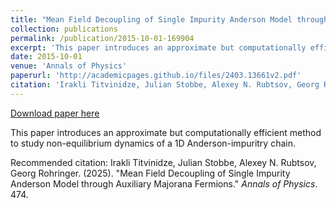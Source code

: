```yaml
---
title: "Mean Field Decoupling of Single Impurity Anderson Model through Auxiliary Majorana Fermions"
collection: publications
permalink: /publication/2015-10-01-169904
excerpt: 'This paper introduces an approximate but computationally efficient method to study non-equilibrium dynamics of a 1D Anderson-impuritry chain.'
date: 2015-10-01
venue: 'Annals of Physics'
paperurl: 'http://academicpages.github.io/files/2403.13661v2.pdf'
citation: 'Irakli Titvinidze, Julian Stobbe, Alexey N. Rubtsov, Georg Rohringer. (2025). &quot;Mean Field Decoupling of Single Impurity Anderson Model through Auxiliary Majorana Fermions.&quot; <i>Annals of Physics</i>. 474.'
---
```


<a href='http://academicpages.github.io/files/2403.13661v2.pdf'>Download paper here</a>

This paper introduces an approximate but computationally efficient method to study non-equilibrium dynamics of a 1D Anderson-impuritry chain.

Recommended citation: Irakli Titvinidze, Julian Stobbe, Alexey N. Rubtsov, Georg Rohringer. (2025). "Mean Field Decoupling of Single Impurity Anderson Model through Auxiliary Majorana Fermions." <i>Annals of Physics</i>. 474.